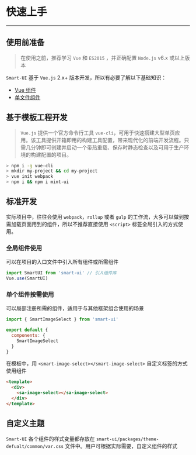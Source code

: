 
# 快速上手

----

## 使用前准备

> 在使用之前，推荐学习 `Vue` 和 `ES2015` ，并正确配置 `Node.js` v6.x 或以上版本

`Smart-UI` 基于 `Vue.js` 2.x+ 版本开发，所以有必要了解以下基础知识：
- [Vue 组件](https://cn.vuejs.org/v2/guide/components.html)
- [单文件组件](https://cn.vuejs.org/v2/guide/single-file-components.html)

## 基于模板工程开发

> `Vue.js` 提供一个官方命令行工具 `vue-cli`，可用于快速搭建大型单页应用。该工具提供开箱即用的构建工具配置，带来现代化的前端开发流程。只需几分钟即可创建并启动一个带热重载、保存时静态检查以及可用于生产环境的构建配置的项目。

```bash
> npm i -g vue-cli
> mkdir my-project && cd my-project
> vue init webpack
> npm i && npm i mint-ui
```

## 标准开发

实际项目中，往往会使用 `webpack`，`rollup` 或者 `gulp` 的工作流，大多可以做到按需加载页面用到的组件，所以不推荐直接使用 `<script>` 标签全局引入的方式使用。

### 全局组件使用

可以在项目的入口文件中引入所有组件或所需组件

```js
import SmartUI from 'smart-ui' // 引入组件库
Vue.use(SmartUI)
```

### 单个组件按需使用

可以局部注册所需的组件，适用于与其他框架组合使用的场景

```js
import { SmartImageSelect } from 'smart-ui'

export default {
  components: {
    SmartImageSelect
  }
}
```

在模板中，用 `<smart-image-select></smart-image-select>` 自定义标签的方式使用组件

```html
<template>
  <div>
    <sa-image-select></sa-image-select>
  </div>
</template>
```

## 自定义主题

`Smart-UI` 各个组件的样式变量都存放在 `smart-ui/packages/theme-defualt/common/var.css` 文件中。用户可根据实际需要，自定义组件的样式
